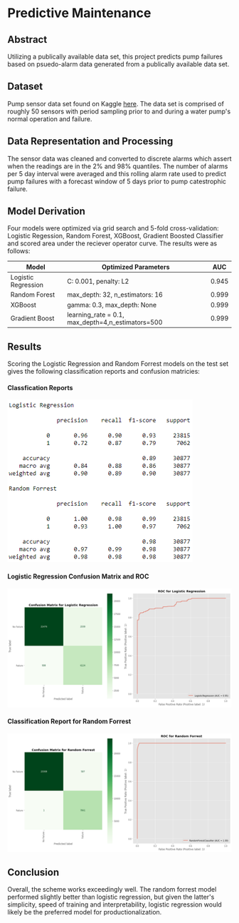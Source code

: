# Predictive Maintenance 

## Abstract
Utilizing a publically available data set, this project predicts pump failures based on psuedo-alarm data generated from a publically available data set. 

## Dataset
Pump sensor data set found on Kaggle [here](https://www.kaggle.com/nphantawee/pump-sensor-data). The data set is comprised of roughly 50 sensors with period sampling prior to and during a water pump's normal operation and failure.

## Data Representation and Processing
The sensor data was cleaned and converted to discrete alarms which assert when the readings are in the 2% and 98% quantiles. The number of alarms per 5 day interval were averaged and this rolling alarm rate used to predict pump failures with a forecast window of 5 days prior to pump catestrophic failure.

## Model Derivation
Four models were optimized via grid search and 5-fold cross-validation: Logistic Regession, Random Forest, XGBoost, Gradient Boosted Classifier and scored area under the reciever operator curve.  The results were as follows:

| Model | Optimized Parameters | AUC|
|-------|----------------------|---------|
| Logistic Regression | C: 0.001, penalty: L2 | 0.945 |
| Random Forest | max_depth: 32, n_estimators: 16 | 0.999 |
| XGBoost | gamma: 0.3, max_depth: None | 0.999 |
| Gradient Boost | learning_rate = 0.1, max_depth=4,n_estimators=500| 0.999 |

## Results
Scoring the Logistic Regression and Random Forrest models on the test set gives the following classification reports and confusion matricies:
#### Classfication Reports
![](https://github.com/jgalloway42/predictive_maintenance_playground/blob/main/classification_report.png)

#### Logistic Regression Confusion Matrix and ROC
![](https://github.com/jgalloway42/predictive_maintenance_playground/blob/main/log_reg_cm_and_roc.png)

#### Classification Report for Random Forrest
![](https://github.com/jgalloway42/predictive_maintenance_playground/blob/main/rf_cm_and_roc.png)

## Conclusion
Overall, the scheme works exceedingly well. The random forrest model performed slightly better than logistic regression, but given the latter's simplicity, speed of training and interpretability, logistic regression would likely be the preferred model for productionalization.

